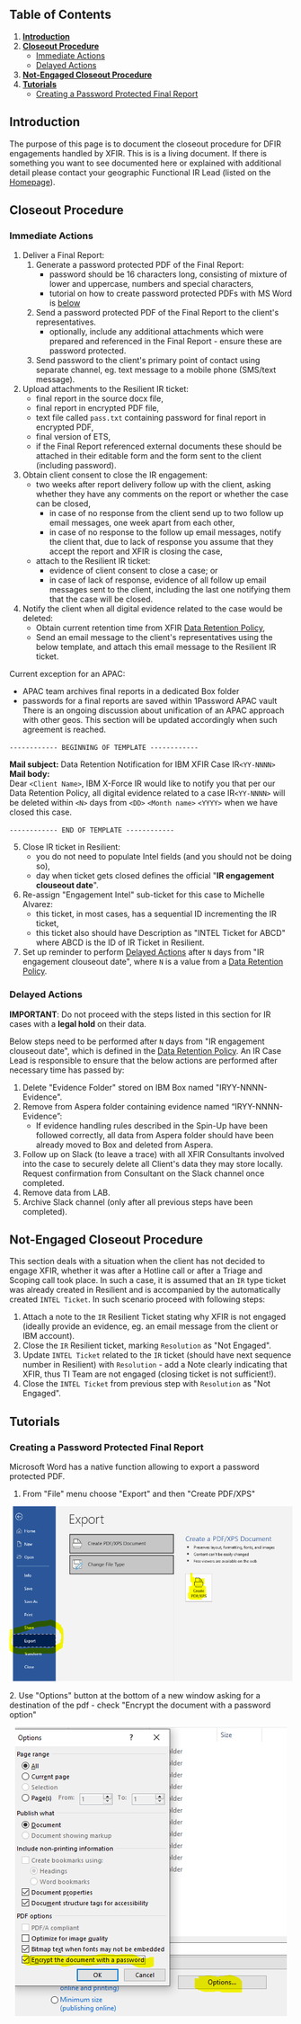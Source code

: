 ## Table of Contents
1. [**Introduction**](#Introduction)
2. [**Closeout Procedure**](#Closeout-Procedure)
	- [Immediate Actions](#Immediate-Actions)
	- [Delayed Actions](#Delayed-Actions)
3. [**Not-Engaged Closeout Procedure**](#Not-Engaged-Closeout-Procedure)
4. [**Tutorials**](#Tutorials)
	- [Creating a Password Protected Final Report](#Creating-a-Password-Protected-Final-Report)

## Introduction
The purpose of this page is to document the closeout procedure for DFIR engagements handled by XFIR. This is is a living document. If there is something you want to see documented here or explained with additional detail please contact your geographic Functional IR Lead (listed on the [Homepage](Home)).

## Closeout Procedure
### Immediate Actions
1. Deliver a Final Report:
	1. Generate a password protected PDF of the Final Report:
		- password should be 16 characters long, consisting of mixture of lower and uppercase, numbers and special characters,
		- 	tutorial on how to create password protected PDFs with MS Word is [below](#Creating-a-Password-Protected-Final-Report) 
	2. Send a password protected PDF of the Final Report to the client's representatives.
		- optionally, include any additional attachments which were prepared and referenced in the Final Report - ensure these are password protected.
	3. Send password to the client's primary point of contact using separate channel, eg. text message to a mobile phone (SMS/text message).
2. Upload attachments to the Resilient IR ticket:
	- final report in the source docx file,
	- final report in encrypted PDF file,
	- text file called `pass.txt` containing password for final report in encrypted PDF,
	- final version of ETS,
	- if the Final Report referenced external documents these should be attached in their editable form and the form sent to the client (including password).
3. Obtain client consent to close the IR engagement:
	- two weeks after report delivery follow up with the client, asking whether they have any comments on the report or whether the case can be closed,
		- in case of no response from the client send up to two follow up email messages, one week apart from each other,
		- in case of no response to the follow up email messages, notify the client that, due to lack of response you assume that they accept the report and XFIR is closing the case,
	- attach to the Resilient IR ticket:
		- evidence of client consent to close a case; or
		- in case of lack of response, evidence of all follow up email messages sent to the client, including the last one notifying them that the case will be closed.
4. Notify the client when all digital evidence related to the case would be deleted:
	- Obtain current retention time from XFIR [Data Retention Policy](Digital-Evidence#Data-Retention-Policy),
	- Send an email message to the client's representatives using the below template, and attach this email message to the Resilient IR ticket.

Current exception for an APAC:
- APAC team archives final reports in a dedicated Box folder
- passwords for a final reports are saved within 1Password APAC vault
There is an ongoing discussion about unification of an APAC approach with other geos. This section will be updated accordingly when such agreement is reached. 

`------------ BEGINNING OF TEMPLATE ------------`

**Mail subject:** Data Retention Notification for IBM XFIR Case IR`<YY-NNNN>`
**Mail body:**  
Dear `<Client Name>`,
IBM X-Force IR would like to notify you that per our Data Retention Policy, all digital evidence related to a case IR`<YY-NNNN>` will be deleted within `<N>` days from `<DD>` `<Month name>` `<YYYY>` when we have closed this case. 

`------------ END OF TEMPLATE ------------`

5. Close IR ticket in Resilient:
	- you do not need to populate Intel fields (and you should not be doing so),
	- day when ticket gets closed defines the official "**IR engagement clouseout date**".
6. Re-assign "Engagement Intel" sub-ticket for this case to Michelle Alvarez:
	- this ticket, in most cases, has a sequential ID incrementing the IR ticket,
	- this ticket also should have Description as "INTEL Ticket for ABCD" where ABCD is the ID of IR Ticket in Resilient.
7. Set up reminder to perform [Delayed Actions](#Delayed-Actions) after `N` days from "IR engagement clouseout date", where `N` is a value from a [Data Retention Policy](Digital-Evidence#Data-Retention-Policy).

### Delayed Actions
**IMPORTANT**: Do not proceed with the steps listed in this section for IR cases with a **legal hold** on their data.

Below steps need to be performed after `N` days from "IR engagement clouseout date", which is defined in the [Data Retention Policy](Digital-Evidence#Data-Retention-Policy). An IR Case Lead is responsible to ensure that the below actions are performed after necessary time has passed by:
1. Delete "Evidence Folder" stored on IBM Box named "IRYY-NNNN-Evidence".
2. Remove from Aspera folder containing evidence named “IRYY-NNNN-Evidence”:
	- If evidence handling rules described in the Spin-Up have been followed correctly, all data from Aspera folder should have been already moved to Box and deleted from Aspera.
3. Follow up on Slack (to leave a trace) with all XFIR Consultants involved into the case to securely delete all Client's data they may store locally.  Request confirmation from Consultant on the Slack channel once completed.
4. Remove data from LAB.
5. Archive Slack channel (only after all previous steps have been completed).

## Not-Engaged Closeout Procedure
This section deals with a situation when the client has not decided to engage XFIR, whether it was after a Hotline call or after a Triage and Scoping call took place. In such a case, it is assumed that an `IR` type ticket was already created in Resilient and is accompanied by the automatically created `INTEL Ticket`. In such scenario proceed with following steps:
1. Attach a note to the `IR` Resilient Ticket stating why XFIR is not engaged (ideally provide an evidence, eg. an email message from the client or IBM account).
2. Close the `IR` Resilient ticket, marking `Resolution` as "Not Engaged".
3. Update `INTEL Ticket` related to the `IR` ticket (should have next sequence number in Resilient) with `Resolution` - add a Note clearly indicating that XFIR, thus TI Team are not engaged (closing ticket is not sufficient!).
4. Close the `INTEL Ticket` from previous step with `Resolution` as "Not Engaged". 

## Tutorials

### Creating a Password Protected Final Report
Microsoft Word has a native function allowing to export a password protected PDF. 
1. From "File" menu choose "Export" and then "Create PDF/XPS"
<p align="center" width="100%"><img src="screenshots/Encrypted_PDF_report_export1.png"></p>
2. Use "Options" button at the bottom of a new window asking for a destination of the pdf - check "Encrypt the document with a password option"
<p align="center" width="100%"><img src="screenshots/Encrypted_PDF_report_export2.png"></p>
